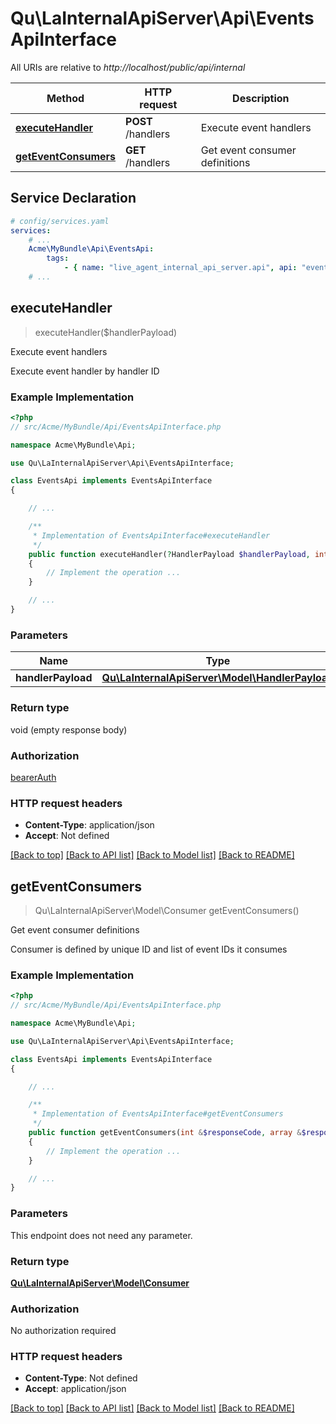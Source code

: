 # Qu\LaInternalApiServer\Api\EventsApiInterface

All URIs are relative to *http://localhost/public/api/internal*

Method | HTTP request | Description
------------- | ------------- | -------------
[**executeHandler**](EventsApiInterface.md#executeHandler) | **POST** /handlers | Execute event handlers
[**getEventConsumers**](EventsApiInterface.md#getEventConsumers) | **GET** /handlers | Get event consumer definitions


## Service Declaration
```yaml
# config/services.yaml
services:
    # ...
    Acme\MyBundle\Api\EventsApi:
        tags:
            - { name: "live_agent_internal_api_server.api", api: "events" }
    # ...
```

## **executeHandler**
> executeHandler($handlerPayload)

Execute event handlers

Execute event handler by handler ID

### Example Implementation
```php
<?php
// src/Acme/MyBundle/Api/EventsApiInterface.php

namespace Acme\MyBundle\Api;

use Qu\LaInternalApiServer\Api\EventsApiInterface;

class EventsApi implements EventsApiInterface
{

    // ...

    /**
     * Implementation of EventsApiInterface#executeHandler
     */
    public function executeHandler(?HandlerPayload $handlerPayload, int &$responseCode, array &$responseHeaders): void
    {
        // Implement the operation ...
    }

    // ...
}
```

### Parameters

Name | Type | Description  | Notes
------------- | ------------- | ------------- | -------------
 **handlerPayload** | [**Qu\LaInternalApiServer\Model\HandlerPayload**](../Model/HandlerPayload.md)|  | [optional]

### Return type

void (empty response body)

### Authorization

[bearerAuth](../../README.md#bearerAuth)

### HTTP request headers

 - **Content-Type**: application/json
 - **Accept**: Not defined

[[Back to top]](#) [[Back to API list]](../../README.md#documentation-for-api-endpoints) [[Back to Model list]](../../README.md#documentation-for-models) [[Back to README]](../../README.md)

## **getEventConsumers**
> Qu\LaInternalApiServer\Model\Consumer getEventConsumers()

Get event consumer definitions

Consumer is defined by unique ID and list of event IDs it consumes

### Example Implementation
```php
<?php
// src/Acme/MyBundle/Api/EventsApiInterface.php

namespace Acme\MyBundle\Api;

use Qu\LaInternalApiServer\Api\EventsApiInterface;

class EventsApi implements EventsApiInterface
{

    // ...

    /**
     * Implementation of EventsApiInterface#getEventConsumers
     */
    public function getEventConsumers(int &$responseCode, array &$responseHeaders): array|object|null
    {
        // Implement the operation ...
    }

    // ...
}
```

### Parameters
This endpoint does not need any parameter.

### Return type

[**Qu\LaInternalApiServer\Model\Consumer**](../Model/Consumer.md)

### Authorization

No authorization required

### HTTP request headers

 - **Content-Type**: Not defined
 - **Accept**: application/json

[[Back to top]](#) [[Back to API list]](../../README.md#documentation-for-api-endpoints) [[Back to Model list]](../../README.md#documentation-for-models) [[Back to README]](../../README.md)

